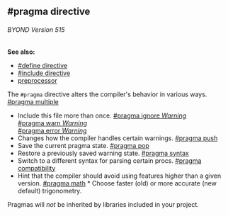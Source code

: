 ## #pragma directive 
###### BYOND Version 515
**See also:**
*   [#define directive](/ref/DM/preprocessor/define.md) 
*   [#include directive](/ref/DM/preprocessor/include.md) 
*   [preprocessor](/ref/DM/preprocessor.md) 


The `#pragma` directive alters the compiler\'s behavior in
various ways.
[#pragma multiple](/ref/DM/preprocessor/pragma/multiple.md) 
*   Include this file more than once.
[#pragma ignore *Warning*](/ref/DM/preprocessor/pragma/warn.md) \
[#pragma warn *Warning*](/ref/DM/preprocessor/pragma/warn.md) \
[#pragma error *Warning*](/ref/DM/preprocessor/pragma/warn.md) 
*   Changes how the compiler handles certain warnings.
[#pragma push](/ref/DM/preprocessor/pragma/push.md) 
*   Save the current pragma state.
[#pragma pop](/ref/DM/preprocessor/pragma/push.md) 
*   Restore a previously saved warning state.
[#pragma syntax](/ref/DM/preprocessor/pragma/syntax.md) 
*   Switch to a different syntax for parsing certain procs.
[#pragma compatibility](/ref/DM/preprocessor/pragma/compatibility.md) 
*   Hint that the compiler should avoid using features higher than a
    given version.
[#pragma math](/ref/DM/preprocessor/pragma/math.md) *   Choose faster (old) or more accurate (new default) trigonometry.


Pragmas will *not* be inherited by libraries included in your
project.